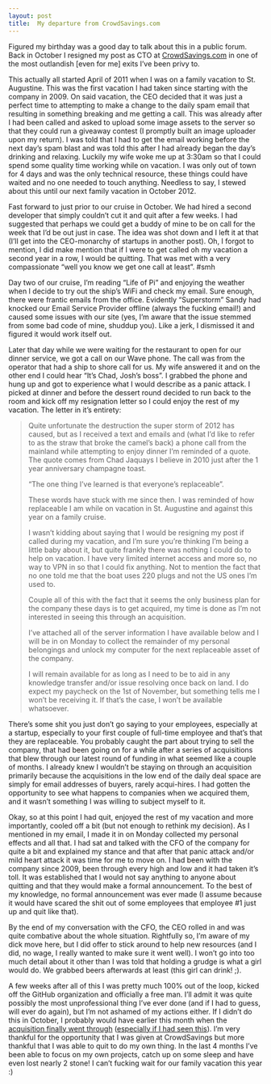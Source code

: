 ```yaml
---
layout: post
title:  My departure from CrowdSavings.com
---
```


Figured my birthday was a good day to talk about this in a public forum. Back in October I resigned my post as CTO at [CrowdSavings.com](http://crowdsavings.com) in one of the most outlandish [even for me] exits I’ve been privy to.

This actually all started April of 2011 when I was on a family vacation to St. Augustine. This was the first vacation I had taken since starting with the company in 2009. On said vacation, the CEO decided that it was just a perfect time to attempting to make a change to the daily spam email that resulting in something breaking and me getting a call. This was already after I had been called and asked to upload some image assets to the server so that they could run a giveaway contest (I promptly built an image uploader upon my return). I was told that I had to get the email working before the next day’s spam blast and was told this after I had already began the day’s drinking and relaxing. Luckily my wife woke me up at 3:30am so that I could spend some quality time working while on vacation. I was only out of town for 4 days and was the only technical resource, these things could have waited and no one needed to touch anything. Needless to say, I stewed about this until our next family vacation in October 2012.

Fast forward to just prior to our cruise in October. We had hired a second developer that simply couldn’t cut it and quit after a few weeks. I had suggested that perhaps we could get a buddy of mine to be on call for the week that I’d be out just in case. The idea was shot down and I left it at that (I’ll get into the CEO-monarchy of startups in another post). Oh, I forgot to mention, I did make mention that if I were to get called oh my vacation a second year in a row, I would be quitting. That was met with a very compassionate “well you know we get one call at least”. #smh

Day two of our cruise, I’m reading “Life of Pi” and enjoying the weather when I decide to try out the ship’s WiFi and check my email. Sure enough, there were frantic emails from the office. Evidently “Superstorm” Sandy had knocked our Email Service Provider offline (always the fucking email!) and caused some issues with our site (yes, I’m aware that the issue stemmed from some bad code of mine, shuddup you). Like a jerk, I dismissed it and figured it would work itself out.

Later that day while we were waiting for the restaurant to open for our dinner service, we got a call on our Wave phone. The call was from the operator that had a ship to shore call for us. My wife answered it and on the other end I could hear “It’s Chad, Josh’s boss”. I grabbed the phone and hung up and got to experience what I would describe as a panic attack. I picked at dinner and before the dessert round decided to run back to the room and kick off my resignation letter so I could enjoy the rest of my vacation. The letter in it’s entirety:

> Quite unfortunate the destruction the super storm of 2012 has caused, but as I received a text and emails and (what I’d like to refer to as the straw that broke the camel’s back) a phone call from the mainland while attempting to enjoy dinner I’m reminded of a quote. The quote comes from Chad Jaquays I believe in 2010 just after the 1 year anniversary champagne toast.
>
> “The one thing I’ve learned is that everyone’s replaceable”.
>
> These words have stuck with me since then. I was reminded of how replaceable I am while on vacation in St. Augustine and against this year on a family cruise.
>
> I wasn’t kidding about saying that I would be resigning my post if called during my vacation, and I’m sure you’re thinking I’m being a little baby about it, but quite frankly there was nothing I could do to help on vacation. I have very limited internet access and more so, no way to VPN in so that I could fix anything. Not to mention the fact that no one told me that the boat uses 220 plugs and not the US ones I’m used to.
>
> Couple all of this with the fact that it seems the only business plan for the company these days is to get acquired, my time is done as I’m not interested in seeing this through an acquisition.
>
> I’ve attached all of the server information I have available below and I will be in on Monday to collect the remainder of my personal belongings and unlock my computer for the next replaceable asset of the company.
>
> I will remain available for as long as I need to be to aid in any knowledge transfer and/or issue resolving once back on land. I do expect my paycheck on the 1st of November, but something tells me I won’t be receiving it. If that’s the case, I won’t be available whatsoever.

There’s some shit you just don’t go saying to your employees, especially at a startup, especially to your first couple of full-time employee and that’s that they are replaceable. You probably caught the part about trying to sell the company, that had been going on for a while after a series of acquisitions that blew through our latest round of funding in what seemed like a couple of months. I already knew I wouldn’t be staying on through an acquisition primarily because the acquisitions in the low end of the daily deal space are simply for email addresses of buyers, rarely acqui-hires. I had gotten the opportunity to see what happens to companies when we acquired them, and it wasn’t something I was willing to subject myself to it.

Okay, so at this point I had quit, enjoyed the rest of my vacation and more importantly, cooled off a bit (but not enough to rethink my decision). As I mentioned in my email, I made it in on Monday collected my personal effects and all that. I had sat and talked with the CFO of the company for quite a bit and explained my stance and that after that panic attack and/or mild heart attack it was time for me to move on. I had been with the company since 2009, been through every high and low and it had taken it’s toll. It was established that I would not say anything to anyone about quitting and that they would make a formal announcement. To the best of my knowledge, no formal announcement was ever made (I assume because it would have scared the shit out of some employees that employee #1 just up and quit like that).

By the end of my conversation with the CFO, the CEO rolled in and was quite combative about the whole situation. Rightfully so, I’m aware of my dick move here, but I did offer to stick around to help new resources (and I did, no wage, I really wanted to make sure it went well). I won’t go into too much detail about it other than I was told that holding a grudge is what a girl would do. We grabbed beers afterwards at least (this girl can drink! ;).

A few weeks after all of this I was pretty much 100% out of the loop, kicked off the GitHub organization and officially a free man. I’ll admit it was quite possibly the most unprofessional thing I’ve ever done (and if I had to guess, will ever do again), but I’m not ashamed of my actions either. If I didn’t do this in October, I probably would have earlier this month when the [acquisition finally went through](http://corp.halfoffdepot.com/corporate/half-off-depot-and-crowdsavings-com-join-forces-to-become-ncrowd/) ([especially if I had seen this](http://www.inc.com/eric-markowitz/daily-deal-clone-start-ups-stink.html)). I’m very thankful for the opportunity that I was given at CrowdSavings but more thankful that I was able to quit to do my own thing. In the last 4 months I’ve been able to focus on my own projects, catch up on some sleep and have even lost nearly 2 stone! I can’t fucking wait for our family vacation this year :)
